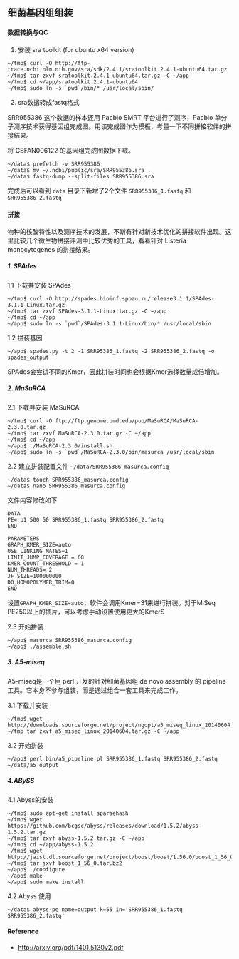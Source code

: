 ## 细菌基因组组装

#### 数据转换与QC

1. 安装 sra toolkit (for ubuntu x64 version)
```
~/tmp$ curl -O http://ftp-trace.ncbi.nlm.nih.gov/sra/sdk/2.4.1/sratoolkit.2.4.1-ubuntu64.tar.gz
~/tmp$ tar zxvf sratoolkit.2.4.1-ubuntu64.tar.gz -C ~/app
~/tmp$ cd ~/app/sratoolkit.2.4.1-ubuntu64
~/tmp$ sudo ln -s `pwd`/bin/* /usr/local/sbin/
```

2. sra数据转成fastq格式

 SRR955386 这个数据的样本还用 Pacbio SMRT 平台进行了测序，Pacbio 单分子测序技术获得基因组完成图。用该完成图作为模板，考量一下不同拼接软件的拼接结果。

 将 CSFAN006122 的基因组完成图数据下载。
```
~/data$ prefetch -v SRR955386
~/data$ mv ~/.ncbi/public/sra/SRR955386.sra .
~/data$ fastq-dump --split-files SRR955386.sra
```

 完成后可以看到 `data` 目录下新增了2个文件 `SRR955386_1.fastq` 和 `SRR955386_2.fastq`

#### 拼接

物种的核酸特性以及测序技术的发展，不断有针对新技术优化的拼接软件出现。这里比较几个微生物拼接评测中比较优秀的工具，看看针对 Listeria monocytogenes 的拼接结果。

##### 1. SPAdes

1.1 下载并安装 SPAdes
```
~/tmp$ curl -O http://spades.bioinf.spbau.ru/release3.1.1/SPAdes-3.1.1-Linux.tar.gz
~/tmp$ tar zxvf SPAdes-3.1.1-Linux.tar.gz -C ~/app
~/tmp$ cd ~/app
~/app$ sudo ln -s `pwd`/SPAdes-3.1.1-Linux/bin/* /usr/local/sbin
```

1.2 拼装基因

```
~/app$ spades.py -t 2 -1 SRR95386_1.fastq -2 SRR955386_2.fastq -o spades_output
```

SPAdes会尝试不同的Kmer，因此拼装时间也会根据Kmer选择数量成倍增加。

##### 2. MaSuRCA

2.1 下载并安装 MaSuRCA

```
~/tmp$ curl -O ftp://ftp.genome.umd.edu/pub/MaSuRCA/MaSuRCA-2.3.0.tar.gz
~/tmp$ tar zxvf MaSuRCA-2.3.0.tar.gz -C ~/app
~/tmp$ cd ~/app
~/app$ ./MaSuRCA-2.3.0/install.sh
~/app$ sudo ln -s `pwd`/MaSuRCA-2.3.0/bin/masurca /usr/local/sbin
```

2.2 建立拼装配置文件 `~/data/SRR955386_masurca.config`

```
~/data$ touch SRR955386_masurca.config
~/data$ nano SRR955386_masurca.config
```

文件内容修改如下
```
DATA
PE= p1 500 50 SRR955386_1.fastq SRR955386_2.fastq
END

PARAMETERS
GRAPH_KMER_SIZE=auto
USE_LINKING_MATES=1
LIMIT_JUMP_COVERAGE = 60
KMER_COUNT_THRESHOLD = 1
NUM_THREADS= 2
JF_SIZE=100000000
DO_HOMOPOLYMER_TRIM=0
END
```

设置`GRAPH_KMER_SIZE=auto`，软件会调用Kmer=31来进行拼装。对于MiSeq PE250以上的插片，可以考虑手动设置使用更大的KmerS

2.3 开始拼装
```
~/app$ masurca SRR955386_masurca.config
~/app$ ./assemble.sh
```

##### 3. A5-miseq

A5-miseq是一个用 perl 开发的针对细菌基因组 de novo assembly 的 pipeline 工具。它本身不参与组装，而是通过组合一套工具来完成工作。

3.1 下载并安装

```
~/tmp$ wget http://downloads.sourceforge.net/project/ngopt/a5_miseq_linux_20140604.tar.gz
~/tmp tar zxvf a5_miseq_linux_20140604.tar.gz -C ~/app
```

3.2 开始拼装

```
~/app$ perl bin/a5_pipeline.pl SRR955386_1.fastq SRR955386_2.fastq ~/data/a5_output
```

##### 4.ABySS

4.1 Abyss的安装

```
~/tmp$ sudo apt-get install sparsehash
~/tmp$ wget https://github.com/bcgsc/abyss/releases/download/1.5.2/abyss-1.5.2.tar.gz
~/tmp$ tar zxvf abyss-1.5.2.tar.gz -C ~/app
~/tmp$ cd ~/app/abyss-1.5.2
~/tmp$ wget http://jaist.dl.sourceforge.net/project/boost/boost/1.56.0/boost_1_56_0.tar.bz2
~/tmp$ tar jxvf boost_1_56_0.tar.bz2
~/app$ ./configure
~/app$ make
~/app$ sudo make install
```

4.2 Abyss 使用

```
~/data$ abyss-pe name=output k=55 in='SRR955386_1.fastq SRR955386_2.fastq'
```


#### Reference
* http://arxiv.org/pdf/1401.5130v2.pdf
